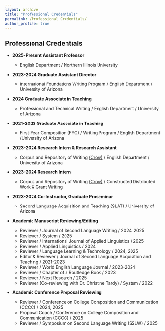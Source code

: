 ```yaml
---
layout: archive
title: "Professional Credentials"
permalink: /Professional Credentials/
author_profile: true
---
```


## Professional Credentials

* **2025-Present Assistant Professor**
  * English Department / Northern Illinois University
    
* **2023-2024 Graduate Assistant Director**
  * International Foundations Writing Program / English Department / University of Arizona
 
* **2024 Graduate Associate in Teaching**
  * Professional and Technical Writing / English Department / University of Arizona
 
* **2021-2023 Graduate Associate in Teaching**
  * First-Year Composition (FYC) / Writing Program / English Department /University of Arizona
   
* **2023-2024 Research Intern & Research Assistant**
  * Corpus and Repository of Writing [(Crow)](https://crow.corporaproject.org/) / English Department / University of Arizona
 
* **2023-2024 Research Intern**
  * Corpus and Repository of Writing [(Crow)](https://crow.corporaproject.org/) / Constructed Distributed Work & Grant Writing
    
* **2023-2024 Co-Instructor, Graduate Proseminar**
  * Second Language Acquisition and Teaching (SLAT) / University of Arizona
   

* **Academic Manuscript Reviewing/Editing**
  * Reviewer / Journal of Second Language Writing / 2024, 2025
  * Reviewer / System / 2025
  * Reviewer / International Journal of Applied Linguistics / 2025
  * Reviewer / Applied Linguistics / 2024
  * Reviewer / Language Learning & Technology / 2024, 2025
  * Editor & Reviewer / Journal of Second Language Acquisition and Teaching / 2021-2023
  * Reviewer / World English Language Journal / 2023-2024
  * Reviewer / Chapter of a Routledge Book / 2023
  * Reviewer / Next Research  / 2025 
  * Reviewer (Co-reviewing with Dr. Christine Tardy) / System / 2022
    
* **Academic Conference Proposal Reviewing**
  * Reviewer / Conference on College Composition and Communication (CCCC)  / 2024, 2025
  * Proposal Coach / Conference on College Composition and Communication (CCCC) / 2025
  * Reviewer / Symposium on Second Language Writing (SSLW) / 2025
